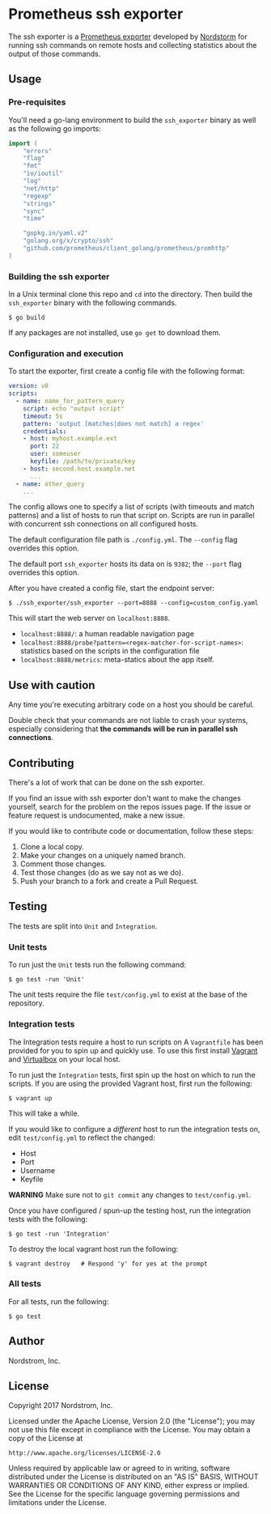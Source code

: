 # Prometheus ssh exporter

The ssh exporter is a [Prometheus exporter][prom-exporter] developed by [Nordstorm][nord-gh] for running ssh commands on remote hosts and collecting statistics about the output of those commands.

## Usage

### Pre-requisites

You'll need a go-lang environment to build the `ssh_exporter` binary as well as the following go imports:

```go
import (
	"errors"
	"flag"
	"fmt"
	"io/ioutil"
	"log"
	"net/http"
	"regexp"
	"strings"
	"sync"
	"time"

	"gopkg.in/yaml.v2"
	"golang.org/x/crypto/ssh"
	"github.com/prometheus/client_golang/prometheus/promhttp"
)
```

### Building the ssh exporter

In a Unix terminal clone this repo and `cd` into the directory.
Then build the `ssh_exporter` binary with the following commands.

```
$ go build
```

If any packages are not installed, use `go get` to download them.

### Configuration and execution

To start the exporter, first create a config file with the following format:

```yaml
version: v0
scripts:
  - name: name_for_pattern_query
    script: echo "output script"
    timeout: 5s
    pattern: 'output [matches|does not match] a regex'
    credentials:
    - host: myhost.example.ext
      port: 22
      user: someuser
      keyfile: /path/to/private/key
    - host: second.host.example.net
      ...
  - name: other_query
    ...
```

The config allows one to specify a list of scripts (with timeouts and match patterns) and a list of hosts to run that script on.
Scripts are run in parallel with concurrent ssh connections on all configured hosts.

The default configuration file path is `./config.yml`.
The `--config` flag overrides this option.

The default port `ssh_exporter` hosts its data on is `9382`; the `--port` flag overrides this option.

After you have created a config file, start the endpoint server:

```
$ ./ssh_exporter/ssh_exporter --port=8888 --config=custom_config.yaml
```

This will start the web server on `localhost:8888`.

- `localhost:8888/`: a human readable navigation page
- `localhost:8888/probe?pattern=<regex-matcher-for-script-names>`: statistics based on the scripts in the configuration file
- `localhost:8888/metrics`: meta-statics about the app itself.

## Use with caution

Any time you're executing arbitrary code on a host you should be careful.

Double check that your commands are not liable to crash your systems, especially considering that **the commands will be run in parallel ssh connections**.

## Contributing

There's a lot of work that can be done on the ssh exporter.

If you find an issue with ssh exporter don't want to make the changes yourself, search for the problem on the repos issues page.
If the issue or feature request is undocumented, make a new issue.

If you would like to contribute code or documentation, follow these steps:

1. Clone a local copy.
2. Make your changes on a uniquely named branch.
3. Comment those changes.
4. Test those changes (do as we say not as we do).
5. Push your branch to a fork and create a Pull Request.

## Testing

The tests are split into `Unit` and `Integration`.

### Unit tests

To run just the `Unit` tests run the following command:

```
$ go test -run 'Unit'
```

The unit tests require the file `test/config.yml` to exist at the base of the repository.

### Integration tests

The Integration tests require a host to run scripts on
A `Vagrantfile` has been provided for you to spin up and quickly use.
To use this first install [Vagrant][vagrant] and [Virtualbox][vbox] on your local host.

To run just the `Integration` tests, first spin up the host on which to run the scripts.
If you are using the provided Vagrant host, first run the following:

```
$ vagrant up
```

This will take a while.

If you would like to configure a *different* host to run the integration tests on, edit `test/config.yml` to reflect the changed:

- Host
- Port
- Username
- Keyfile

**WARNING** Make sure not to `git commit` any changes to `test/config.yml`.

Once you have configured / spun-up the testing host, run the integration tests with the following:

```
$ go test -run 'Integration'
```

To destroy the local vagrant host run the following:

```
$ vagrant destroy   # Respond 'y' for yes at the prompt
```

### All tests

For all tests, run the following:

```
$ go test
```

## Author

Nordstrom, Inc.

## License

Copyright 2017 Nordstrom, Inc.

Licensed under the Apache License, Version 2.0 (the "License");
you may not use this file except in compliance with the License.
You may obtain a copy of the License at

    http://www.apache.org/licenses/LICENSE-2.0

Unless required by applicable law or agreed to in writing, software
distributed under the License is distributed on an "AS IS" BASIS,
WITHOUT WARRANTIES OR CONDITIONS OF ANY KIND, either express or implied.
See the License for the specific language governing permissions and
limitations under the License.

[prom-exporter]: https://prometheus.io/docs/instrumenting/exporters/
[nord-gh]: https://github.com/Nordstrom
[vbox]: https://www.virtualbox.org/
[vagrant]: https://vagrantup.com
